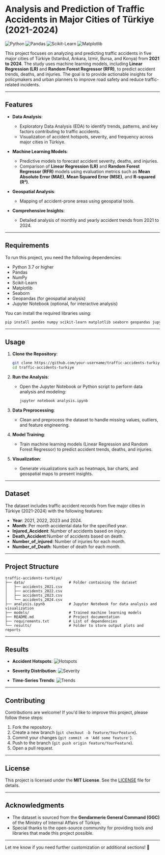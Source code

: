 # Analysis and Prediction of Traffic Accidents in Major Cities of Türkiye (2021-2024)

![Python](https://img.shields.io/badge/Python-3.7%2B-blue) 
![Pandas](https://img.shields.io/badge/Pandas-1.3%2B-green) 
![Scikit-Learn](https://img.shields.io/badge/Scikit_Learn-1.0%2B-orange) 
![Matplotlib](https://img.shields.io/badge/Matplotlib-3.0%2B-yellow)

This project focuses on analyzing and predicting traffic accidents in five major cities of Türkiye (Istanbul, Ankara, Izmir, Bursa, and Konya) from **2021 to 2024**. The study uses machine learning models, including **Linear Regression (LR)** and **Random Forest Regressor (RFR)**, to predict accident trends, deaths, and injuries. The goal is to provide actionable insights for policymakers and urban planners to improve road safety and reduce traffic-related incidents.

---

## Features

- **Data Analysis**:
  - Exploratory Data Analysis (EDA) to identify trends, patterns, and key factors contributing to traffic accidents.
  - Visualization of accident hotspots, severity, and frequency across major cities in Türkiye.

- **Machine Learning Models**:
  - Predictive models to forecast accident severity, deaths, and injuries.
  - Comparison of **Linear Regression (LR)** and **Random Forest Regressor (RFR)** models using evaluation metrics such as **Mean Absolute Error (MAE)**, **Mean Squared Error (MSE)**, and **R-squared (R²)**.

- **Geospatial Analysis**:
  - Mapping of accident-prone areas using geospatial tools.

- **Comprehensive Insights**:
  - Detailed analysis of monthly and yearly accident trends from 2021 to 2024.

---

## Requirements

To run this project, you need the following dependencies:

- Python 3.7 or higher
- Pandas
- NumPy
- Scikit-Learn
- Matplotlib
- Seaborn
- Geopandas (for geospatial analysis)
- Jupyter Notebook (optional, for interactive analysis)

You can install the required libraries using:

```bash
pip install pandas numpy scikit-learn matplotlib seaborn geopandas jupyter
```

---

## Usage

1. **Clone the Repository**:
   ```bash
   git clone https://github.com/your-username/traffic-accidents-turkiye.git
   cd traffic-accidents-turkiye
   ```

2. **Run the Analysis**:
   - Open the Jupyter Notebook or Python script to perform data analysis and modeling:
     ```bash
     jupyter notebook analysis.ipynb
     ```

3. **Data Preprocessing**:
   - Clean and preprocess the dataset to handle missing values, outliers, and feature engineering.

4. **Model Training**:
   - Train machine learning models (Linear Regression and Random Forest Regressor) to predict accident trends, deaths, and injuries.

5. **Visualization**:
   - Generate visualizations such as heatmaps, bar charts, and geospatial maps to present insights.

---

## Dataset

The dataset includes traffic accident records from five major cities in Türkiye (2021-2024) with the following features:
- **Year**: 2021, 2022, 2023 and 2024.
- **Month**: Per month accidental data for the specified year.
- **Injured_Accident**: Number of accidents based on injury.
- **Death_Accident**:Number of accidents based on death.
- **Number_of_injured**: Number of injuries for each month.
- **Number_of_Death**: Number of death for each month.

---

## Project Structure

```
traffic-accidents-turkiye/
├── data/                    # Folder containing the dataset
│   ├── accidents_2021.csv
│   ├── accidents_2022.csv
│   ├── accidents_2023.csv
│   └── accidents_2024.csv
├── analysis.ipynb           # Jupyter Notebook for data analysis and visualization
├── models/                  # Trained machine learning models
├── README.md                # Project documentation
├── requirements.txt         # List of dependencies
└── results/                 # Folder to store output plots and reports
```

---

## Results

- **Accident Hotspots**:
  ![Hotspots](results/hotspots.png)

- **Severity Distribution**:
  ![Severity](results/severity_distribution.png)

- **Time-Series Trends**:
  ![Trends](results/accident_trends.png)

---

## Contributing

Contributions are welcome! If you'd like to improve this project, please follow these steps:

1. Fork the repository.
2. Create a new branch (`git checkout -b feature/YourFeature`).
3. Commit your changes (`git commit -m 'Add some feature'`).
4. Push to the branch (`git push origin feature/YourFeature`).
5. Open a pull request.

---

## License

This project is licensed under the **MIT License**. See the [LICENSE](LICENSE) file for details.

---

## Acknowledgments

- The dataset is sourced from the **Gendarmerie General Command (GGC)** of the Ministry of Internal Affairs of Türkiye.
- Special thanks to the open-source community for providing tools and libraries that made this project possible.

---

Let me know if you need further customization or additional sections! 🚀
